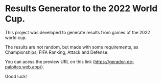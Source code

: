 # Results Generator to the 2022 World Cup.

This project was developed to generate results from games of the 2022 world cup.

The results are not random, but made with  some requirements, as Championships, FIFA Ranking, Attack and Defense.

You can acess the preview URL on this link (https://gerador-de-palpites.web.app/).

Good luck!
